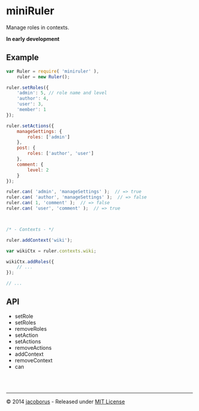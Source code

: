 miniRuler
=========

Manage roles in contexts.

**In early development**


Example
-------

```js
var Ruler = require( 'miniruler' ),
    ruler = new Ruler();

ruler.setRoles({
    'admin': 5, // role name and level
    'author': 4,
    'user': 3,
    'member': 1
});

ruler.setActions({
    manageSettings: {
        roles: ['admin']
    },
    post: {
        roles: ['author', 'user']
    },
    comment: {
        level: 2
    }
});

ruler.can( 'admin', 'manageSettings' );  // => true
ruler.can( 'author', 'manageSettings' );  // => false
ruler.can( 1, 'comment' );  // => false
ruler.can( 'user', 'comment' );  // => true



/* - Contexts - */

ruler.addContext('wiki');

var wikiCtx = ruler.contexts.wiki;

wikiCtx.addRoles({
    // ...
});

// ...
```

API
---

- setRole
- setRoles
- removeRoles
- setAction
- setActions
- removeActions
- addContext
- removeContext
- can


<br><br>

---

© 2014 [jacoborus](https://github.com/jacoborus) - Released under [MIT License](https://raw.github.com/jacoborus/miniruler/master/LICENSE)
